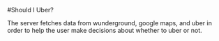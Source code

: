 #Should I Uber?

The server fetches data from wunderground, google maps, and uber in
order to help the user make decisions about whether to uber or not.
